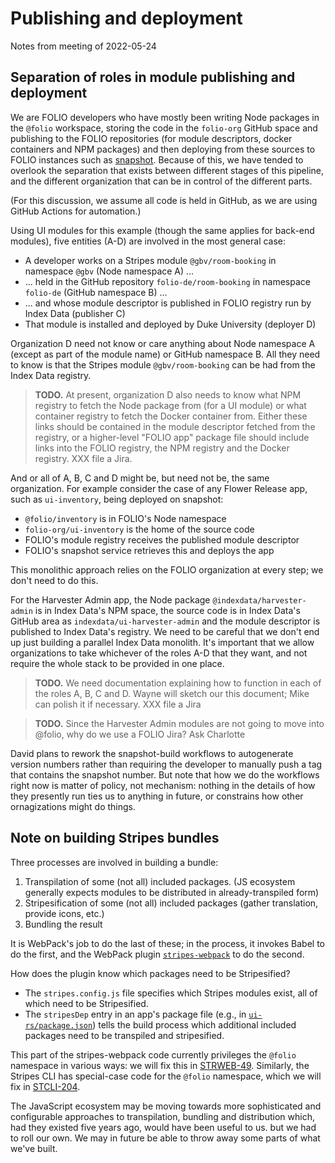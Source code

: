# Publishing and deployment

Notes from meeting of 2022-05-24


## Separation of roles in module publishing and deployment

We are FOLIO developers who have mostly been writing Node packages in the `@folio` workspace, storing the code in the `folio-org` GitHub space and publishing to the FOLIO repositories (for module descriptors, docker containers and NPM packages) and then deploying from these sources to FOLIO instances such as [snapshot](https://folio-snapshot.dev.folio.org/). Because of this, we have tended to overlook the separation that exists between different stages of this pipeline, and the different organization that can be in control of the different parts.

(For this discussion, we assume all code is held in GitHub, as we are using GitHub Actions for automation.)

Using UI modules for this example (though the same applies for back-end modules), five entities (A-D) are involved in the most general case:

* A developer works on a Stripes module `@gbv/room-booking` in namespace `@gbv` (Node namespace A) ...
* ... held in the GitHub repository `folio-de/room-booking` in namespace `folio-de` (GitHub namespace B) ...
* ... and whose module descriptor is published in FOLIO registry run by Index Data (publisher C)
* That module is installed and deployed by Duke University (deployer D)

Organization D need not know or care anything about Node namespace A (except as part of the module name) or GitHub namespace B. All they need to know is that the Stripes module `@gbv/room-booking` can be had from the Index Data registry.

> **TODO.**
> At present, organization D also needs to know what NPM registry to fetch the Node package from (for a UI module) or what container registry to fetch the Docker container from. Either these links should be contained in the module descriptor fetched from the registry, or a higher-level "FOLIO app" package file should include links into the FOLIO registry, the NPM registry and the Docker registry. XXX file a Jira.

And or all of A, B, C and D might be, but need not be, the same organization. For example consider the case of any Flower Release app, such as `ui-inventory`, being deployed on snapshot:
* `@folio/inventory` is in FOLIO's Node namespace
* `folio-org/ui-inventory` is the home of the source code
* FOLIO's module registry receives the published module descriptor
* FOLIO's snapshot service retrieves this and deploys the app

This monolithic approach relies on the FOLIO organization at every step; we don't need to do this.

For the Harvester Admin app, the Node package `@indexdata/harvester-admin` is in Index Data's NPM space, the source code is in Index Data's GitHub area as `indexdata/ui-harvester-admin` and the module descriptor is published to Index Data's registry. We need to be careful that we don't end up just building a parallel Index Data monolith. It's important that we allow organizations to take whichever of the roles A-D that they want, and not require the whole stack to be provided in one place.

> **TODO.**
> We need documentation explaining how to function in each of the roles A, B, C and D. Wayne will sketch our this document; Mike can polish it if necessary. XXX file a Jira

> **TODO.**
> Since the Harvester Admin modules are not going to move into @folio, why do we use a FOLIO Jira? Ask Charlotte

David plans to rework the snapshot-build workflows to autogenerate version numbers rather than requiring the developer to manually push a tag that contains the snapshot number. But note that how we do the workflows right now is matter of policy, not mechanism: nothing in the details of how they presently run ties us to anything in future, or constrains how other ornagizations might do things.


## Note on building Stripes bundles

Three processes are involved in building a bundle:
1. Transpilation of some (not all) included packages. (JS ecosystem generally expects modules to be distributed in already-transpiled form)
2. Stripesification of some (not all) included packages (gather translation, provide icons, etc.)
3. Bundling the result

It is WebPack's job to do the last of these; in the process, it invokes Babel to do the first, and the WebPack plugin [`stripes-webpack`](https://github.com/folio-org/stripes-webpack) to do the second.

How does the plugin know which packages need to be Stripesified?
* The `stripes.config.js` file specifies which Stripes modules exist, all of which need to be Stripesified.
* The `stripesDep` entry in an app's package file (e.g., in [`ui-rs/package.json`](https://github.com/openlibraryenvironment/ui-rs/blob/593b2d2491707b8b82c05cb5e4a42aac86b0ff30/package.json#L60-L65)) tells the build process which additional included packages need to be transpiled and stripesified.

This part of the stripes-webpack code currently privileges the `@folio` namespace in various ways: we will fix this in [STRWEB-49](https://issues.folio.org/browse/STRWEB-49). Similarly, the Stripes CLI has special-case code for the `@folio` namespace, which we will fix in [STCLI-204](https://issues.folio.org/browse/STCLI-204).

The JavaScript ecosystem may be moving towards more sophisticated and configurable approaches to transpilation, bundling and distribution which, had they existed five years ago, would have been useful to us. but we had to roll our own. We may in future be able to throw away some parts of what we've built.


